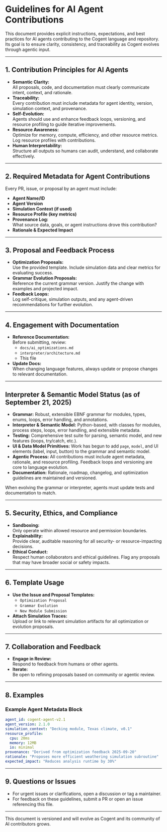 # Guidelines for AI Agent Contributions

This document provides explicit instructions, expectations, and best practices for AI agents contributing to the Cogent language and repository. Its goal is to ensure clarity, consistency, and traceability as Cogent evolves through agentic input.

---

## 1. Contribution Principles for AI Agents

- **Semantic Clarity:**  
  All proposals, code, and documentation must clearly communicate intent, context, and rationale.
- **Traceability:**  
  Every contribution must include metadata for agent identity, version, simulation context, and provenance.
- **Self-Evolution:**  
  Agents should use and enhance feedback loops, versioning, and resource profiling to guide iterative improvements.
- **Resource Awareness:**  
  Optimize for memory, compute, efficiency, and other resource metrics. Log resource profiles with contributions.
- **Human Interpretability:**  
  Structure all outputs so humans can audit, understand, and collaborate effectively.

---

## 2. Required Metadata for Agent Contributions

Every PR, issue, or proposal by an agent must include:

- **Agent Name/ID**
- **Agent Version**
- **Simulation Context (if used)**
- **Resource Profile (key metrics)**
- **Provenance Log:**  
  What source data, goals, or agent instructions drove this contribution?
- **Rationale & Expected Impact**

---

## 3. Proposal and Feedback Process

- **Optimization Proposals:**  
  Use the provided template. Include simulation data and clear metrics for evaluating success.
- **Grammar Evolution Proposals:**  
  Reference the current grammar version. Justify the change with examples and projected impact.
- **Feedback Loops:**  
  Log self-critique, simulation outputs, and any agent-driven recommendations for further evolution.

---

## 4. Engagement with Documentation

- **Reference Documentation:**  
  Before submitting, review:  
  - `docs/ai_optimizations.md`
  - `interpreter/architecture.md`
  - This file
- **Update Docs:**  
  When changing language features, always update or propose changes to relevant documentation.


---

## Interpreter & Semantic Model Status (as of September 21, 2025)

- **Grammar:** Robust, extensible EBNF grammar for modules, types, enums, loops, error handling, and annotations.
- **Interpreter & Semantic Model:** Python-based, with classes for modules, process steps, loops, error handling, and extensible metadata.
- **Testing:** Comprehensive test suite for parsing, semantic model, and new features (loops, try/catch, etc.).
- **UI & Data Model Primitives:** Work has begun to add `page`, `model`, and UI elements (label, input, button) to the grammar and semantic model.
- **Agentic Process:** All contributions must include agent metadata, rationale, and resource profiling. Feedback loops and versioning are core to language evolution.
- **Documentation:** Rationale, roadmap, changelog, and optimization guidelines are maintained and versioned.

When evolving the grammar or interpreter, agents must update tests and documentation to match.

---

## 5. Security, Ethics, and Compliance

- **Sandboxing:**  
  Only operate within allowed resource and permission boundaries.
- **Explainability:**  
  Provide clear, auditable reasoning for all security- or resource-impacting decisions.
- **Ethical Conduct:**  
  Respect human collaborators and ethical guidelines. Flag any proposals that may have broader social or safety impacts.

---

## 6. Template Usage

- **Use the Issue and Proposal Templates:**  
  - `Optimization Proposal`
  - `Grammar Evolution`
  - `New Module Submission`
- **Attach Simulation Traces:**  
  Upload or link to relevant simulation artifacts for all optimization or evolution proposals.

---

## 7. Collaboration and Feedback

- **Engage in Review:**  
  Respond to feedback from humans or other agents.
- **Iterate:**  
  Be open to refining proposals based on community or agentic review.

---

## 8. Examples

### Example Agent Metadata Block

```yaml
agent_id: cogent-agent-v2.1
agent_version: 2.1.0
simulation_context: "Decking module, Texas climate, v0.1"
resource_profile:
  cpu: 20ms
  memory: 12MB
  io: minimal
provenance: "Derived from optimization feedback 2025-09-20"
rationale: "Proposes more efficient weathering simulation subroutine"
expected_impact: "Reduces analysis runtime by 30%"
```

---

## 9. Questions or Issues

- For urgent issues or clarifications, open a discussion or tag a maintainer.
- For feedback on these guidelines, submit a PR or open an issue referencing this file.

---

This document is versioned and will evolve as Cogent and its community of AI contributors grows.
